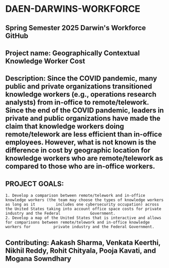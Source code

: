 # DAEN-DARWINS-WORKFORCE
## Spring Semester 2025 Darwin's Workforce GitHub


## Project name: Geographically Contextual Knowledge Worker Cost 
## Description: Since the COVID pandemic, many public and private organizations transitioned knowledge workers (e.g., operations research analysts) from in-office to remote/telework. Since the end of the COVID pandemic, leaders in private and public organizations have made the claim that knowledge workers doing remote/telework are less efficient than in-office employees. However, what is not known is the difference in cost by geographic location for knowledge workers who are remote/telework as compared to those who are in-office workers.
## PROJECT GOALS:
    1. Develop a comparison between remote/telework and in-office knowledge workers (the team may choose the types of knowledge workers as long as it         includes one cybersecurity occupation) across the United States taking into account office space costs for private industry and the Federal             Government.
    2. Develop a map of the United States that is interactive and allows for comparisons between remote/telework and in-office knowledge workers for          private industry and the Federal Government. 
## Contributing: Aakash Sharma, Venkata Keerthi, Nikhil Reddy, Rohit Chityala, Pooja Kavati, and Mogana Sowndhary
